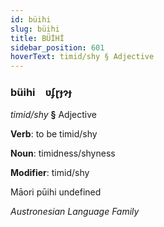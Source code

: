 ```yaml
---
id: büihi
slug: büihi
title: BÜİHİ
sidebar_position: 601
hoverText: timid/shy § Adjective
---
```


### büihi&emsp;<span kind="abugida">ʋʄɽɟɂɟ</span>

*timid/shy* **§** Adjective

**Verb**: to be timid/shy

**Noun**: timidness/shyness

**Modifier**: timid/shy

Māori pūihi undefined

*Austronesian Language Family*